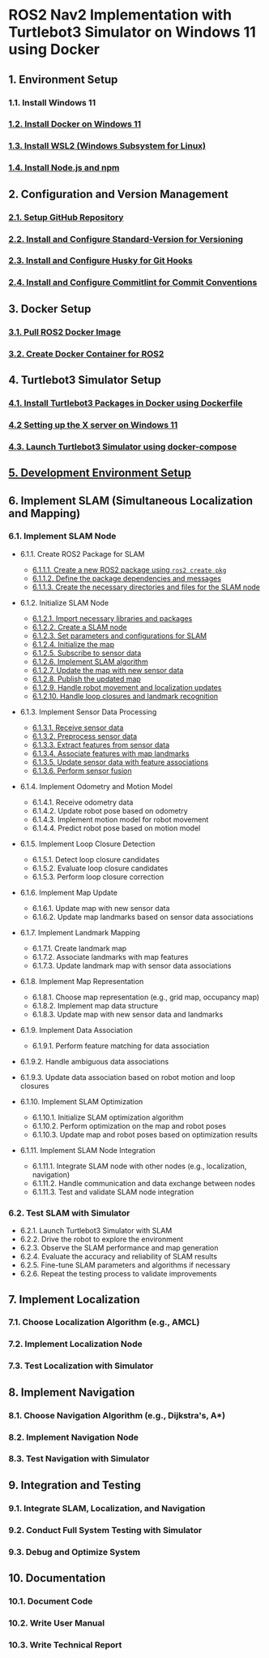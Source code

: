 # ROS2 Nav2 Implementation with Turtlebot3 Simulator on Windows 11 using Docker

## 1. Environment Setup
### 1.1. Install Windows 11
### [1.2. Install Docker on Windows 11](./1.2.%20Install%20Docker%20on%20Windows%2011.md)
### [1.3. Install WSL2 (Windows Subsystem for Linux)](./1.3.%20Install%20WSL2%20(Windows%20Subsystem%20for%20Linux).md)
### [1.4. Install Node.js and npm](./1.4.%20Install%20Node.js%20and%20npm.md)

## 2. Configuration and Version Management
### [2.1. Setup GitHub Repository](./2.1.%20Setup%20GitHub%20Repository.md)
### [2.2. Install and Configure Standard-Version for Versioning](./2.2.%20Install%20and%20Configure%20Standard-Version%20for%20Versioning.md)
### [2.3. Install and Configure Husky for Git Hooks](./2.3.%20Install%20and%20Configure%20Husky%20for%20Git%20Hooks.md)
### [2.4. Install and Configure Commitlint for Commit Conventions](./2.4.%20Install%20and%20Configure%20Commitlint%20for%20Commit%20Conventions.md)

## 3. Docker Setup
### [3.1. Pull ROS2 Docker Image](./3.1.%20Pull%20ROS2%20Docker%20Image.md)
### [3.2. Create Docker Container for ROS2](./3.2.%20Create%20Docker%20Container%20for%20ROS2.md)

## 4. Turtlebot3 Simulator Setup
### [4.1. Install Turtlebot3 Packages in Docker using Dockerfile](./4.1.%20Install%20Turtlebot3%20Packages%20in%20Docker%20using%20Dockerfile.md)
### [4.2 Setting up the X server on Windows 11](./4.2%20Setting%20up%20the%20X%20server%20on%20Windows%2011.md)
### [4.3. Launch Turtlebot3 Simulator using docker-compose](./4.3.%20Launch%20Turtlebot3%20Simulator%20using%20docker-compose.md)

## [5. Development Environment Setup](./5.%20Development%20Environment%20Setup.md)

## 6. Implement SLAM (Simultaneous Localization and Mapping)
### 6.1. Implement SLAM Node
- 6.1.1. Create ROS2 Package for SLAM
  - [6.1.1.1. Create a new ROS2 package using `ros2 create pkg`](./6.1.1.1.%20Create%20a%20new%20ROS2%20package%20using%20%60ros2%20create%20pkg%60.md)
  - [6.1.1.2. Define the package dependencies and messages](./6.1.1.2.%20Define%20the%20package%20dependencies%20and%20messages.md)
  - [6.1.1.3. Create the necessary directories and files for the SLAM node](./6.1.1.3.%20Create%20the%20necessary%20directories%20and%20files%20for%20the%20SLAM%20node.md)
  
- 6.1.2. Initialize SLAM Node
  - [6.1.2.1. Import necessary libraries and packages](./6.1.2.1.%20Import%20necessary%20libraries%20and%20packages.md)
  - [6.1.2.2. Create a SLAM node](./6.1.2.2.%20Create%20a%20SLAM%20node.md)
  - [6.1.2.3. Set parameters and configurations for SLAM](./6.1.2.3.%20Set%20parameters%20and%20configurations%20for%20SLAM.md)
  - [6.1.2.4. Initialize the map](./6.1.2.4.%20Initialize%20the%20map.md)
  - [6.1.2.5. Subscribe to sensor data](./6.1.2.5.%20Subscribe%20to%20sensor%20data.md)
  - [6.1.2.6. Implement SLAM algorithm](./6.1.2.6.%20Implement%20SLAM%20algorithm.md)
  - [6.1.2.7. Update the map with new sensor data](./6.1.2.7.%20Update%20the%20map%20with%20new%20sensor%20data.md)
  - [6.1.2.8. Publish the updated map](./6.1.2.8.%20Publish%20the%20updated%20map.md)
  - [6.1.2.9. Handle robot movement and localization updates](./6.1.2.9.%20Handle%20robot%20movement%20and%20localization%20updates.md)
  - [6.1.2.10. Handle loop closures and landmark recognition](./6.1.2.10.%20Handle%20loop%20closures%20and%20landmark%20recognition.md)
  
- 6.1.3. Implement Sensor Data Processing
  - [6.1.3.1. Receive sensor data](./6.1.3.1.%20Receive%20sensor%20data.md)
  - [6.1.3.2. Preprocess sensor data](./6.1.3.2.%20Preprocess%20sensor%20data.md)
  - [6.1.3.3. Extract features from sensor data](./6.1.3.3.%20Extract%20features%20from%20sensor%20data.md)
  - [6.1.3.4. Associate features with map landmarks](./6.1.3.4.%20Associate%20features%20with%20map%20landmarks.md)
  - [6.1.3.5. Update sensor data with feature associations](./6.1.3.5.%20Update%20sensor%20data%20with%20feature%20associations.md)
  - [6.1.3.6. Perform sensor fusion](./6.1.3.6.%20Perform%20sensor%20fusion.md)
  
- 6.1.4. Implement Odometry and Motion Model
  - 6.1.4.1. Receive odometry data
  - 6.1.4.2. Update robot pose based on odometry
  - 6.1.4.3. Implement motion model for robot movement
  - 6.1.4.4. Predict robot pose based on motion model
  
- 6.1.5. Implement Loop Closure Detection
  - 6.1.5.1. Detect loop closure candidates
  - 6.1.5.2. Evaluate loop closure candidates
  - 6.1.5.3. Perform loop closure correction
  
- 6.1.6. Implement Map Update
  - 6.1.6.1. Update map with new sensor data
  - 6.1.6.2. Update map landmarks based on sensor data associations
  
- 6.1.7. Implement Landmark Mapping
  - 6.1.7.1. Create landmark map
  - 6.1.7.2. Associate landmarks with map features
  - 6.1.7.3. Update landmark map with sensor data associations
  
- 6.1.8. Implement Map Representation
  - 6.1.8.1. Choose map representation (e.g., grid map, occupancy map)
  - 6.1.8.2. Implement map data structure
  - 6.1.8.3. Update map with new sensor data and landmarks
  
- 6.1.9. Implement Data Association
  - 6.1.9.1. Perform feature matching for data association
 

 - 6.1.9.2. Handle ambiguous data associations
  - 6.1.9.3. Update data association based on robot motion and loop closures
  
- 6.1.10. Implement SLAM Optimization
  - 6.1.10.1. Initialize SLAM optimization algorithm
  - 6.1.10.2. Perform optimization on the map and robot poses
  - 6.1.10.3. Update map and robot poses based on optimization results
  
- 6.1.11. Implement SLAM Node Integration
  - 6.1.11.1. Integrate SLAM node with other nodes (e.g., localization, navigation)
  - 6.1.11.2. Handle communication and data exchange between nodes
  - 6.1.11.3. Test and validate SLAM node integration

### 6.2. Test SLAM with Simulator
- 6.2.1. Launch Turtlebot3 Simulator with SLAM
- 6.2.2. Drive the robot to explore the environment
- 6.2.3. Observe the SLAM performance and map generation
- 6.2.4. Evaluate the accuracy and reliability of SLAM results
- 6.2.5. Fine-tune SLAM parameters and algorithms if necessary
- 6.2.6. Repeat the testing process to validate improvements

## 7. Implement Localization
### 7.1. Choose Localization Algorithm (e.g., AMCL)
### 7.2. Implement Localization Node
### 7.3. Test Localization with Simulator

## 8. Implement Navigation
### 8.1. Choose Navigation Algorithm (e.g., Dijkstra's, A*)
### 8.2. Implement Navigation Node
### 8.3. Test Navigation with Simulator

## 9. Integration and Testing
### 9.1. Integrate SLAM, Localization, and Navigation
### 9.2. Conduct Full System Testing with Simulator
### 9.3. Debug and Optimize System

## 10. Documentation
### 10.1. Document Code
### 10.2. Write User Manual
### 10.3. Write Technical Report
